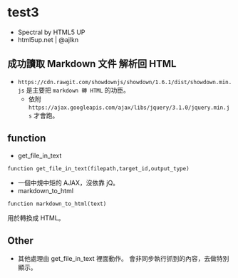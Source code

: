 ﻿# test3

- Spectral by HTML5 UP
- html5up.net | @ajlkn

## 成功讀取 Markdown 文件 解析回 HTML

- ``https://cdn.rawgit.com/showdownjs/showdown/1.6.1/dist/showdown.min.js`` 是主要把 ``markdown 轉 HTML`` 的功臣。
  - 依附 ``https://ajax.googleapis.com/ajax/libs/jquery/3.1.0/jquery.min.js`` 才會跑。

## function

- get_file_in_text
~~~
function get_file_in_text(filepath,target_id,output_type)
~~~
  - 一個中規中矩的 AJAX，沒依靠 jQ。
- markdown_to_html
~~~
function markdown_to_html(text)
~~~

用於轉換成 HTML。

## Other 

- 其他處理由 get_file_in_text 裡面動作。
會非同步執行抓到的內容，去做特別顯示。